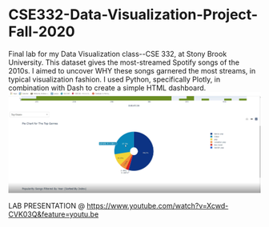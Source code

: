 # CSE332-Data-Visualization-Project-Fall-2020
Final lab for my Data Visualization class--CSE 332, at Stony Brook University.
This dataset gives the most-streamed Spotify songs of the 2010s.
I aimed to uncover WHY these songs garnered the most streams, in typical visualization fashion.
I used Python, specifically Plotly, in combination with Dash to create a simple HTML dashboard.
![](screenshot.png)

LAB PRESENTATION @ https://www.youtube.com/watch?v=Xcwd-CVK03Q&feature=youtu.be
